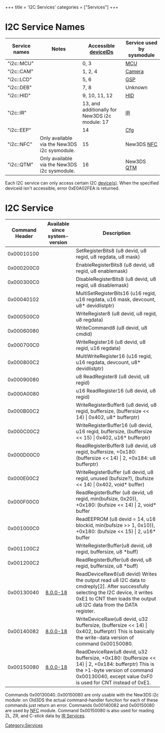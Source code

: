 +++
title = 'I2C Services'
categories = ["Services"]
+++

# I2C Service Names

| Service names | Notes                                        | Accessible [deviceIDs](I2C_Registers "wikilink") | Service used by sysmodule             |
|---------------|----------------------------------------------|--------------------------------------------------|---------------------------------------|
| "i2c::MCU"    |                                              | 0, 3                                             | [MCU](MCU_Services "wikilink")        |
| "i2c::CAM"    |                                              | 1, 2, 4                                          | [Camera](Camera_Services "wikilink")  |
| "i2c::LCD"    |                                              | 5, 6                                             | [GSP](GSP_Services "wikilink")        |
| "i2c::DEB"    |                                              | 7, 8                                             | Unknown                               |
| "i2c::HID"    |                                              | 9, 10, 11, 12                                    | [HID](HID_Services "wikilink")        |
| "i2c::IR"     |                                              | 13, and additionally for New3DS i2c module: 17   | [IR](IR_Services "wikilink")          |
| "i2c::EEP"    |                                              | 14                                               | [Cfg](Config_Services "wikilink")     |
| "i2c::NFC"    | Only available via the New3DS i2c sysmodule. | 15                                               | New3DS [NFC](NFC_Services "wikilink") |
| "i2c::QTM"    | Only available via the New3DS i2c sysmodule. | 16                                               | New3DS [QTM](QTM_Services "wikilink") |

Each I2C service can only access certain I2C
[device(s)](I2C_Registers "wikilink"). When the specified deviceid isn't
accessible, error 0xE0A02FEA is returned.

# I2C Service

| Command Header | Available since system-version  | Description                                                                                                                                                                                                |
|----------------|---------------------------------|------------------------------------------------------------------------------------------------------------------------------------------------------------------------------------------------------------|
| 0x00010100     |                                 | SetRegisterBits8 (u8 devid, u8 regid, u8 regdata, u8 mask)                                                                                                                                                 |
| 0x000200C0     |                                 | EnableRegisterBits8 (u8 devid, u8 regid, u8 enablemask)                                                                                                                                                    |
| 0x000300C0     |                                 | DisableRegisterBits8 (u8 devid, u8 regid, u8 disablemask)                                                                                                                                                  |
| 0x00040102     |                                 | MultiSetRegisterBits16 (u16 regid, u16 regdata, u16 mask, devcount, u8\* devidlistptr)                                                                                                                     |
| 0x000500C0     |                                 | WriteRegister8 (u8 devid, u8 regid, u8 regdata)                                                                                                                                                            |
| 0x00060080     |                                 | WriteCommand8 (u8 devid, u8 cmdid)                                                                                                                                                                         |
| 0x000700C0     |                                 | WriteRegister16 (u8 devid, u8 regid, u16 regdata)                                                                                                                                                          |
| 0x000800C2     |                                 | MultiWriteRegister16 (u16 regid, u16 regdata, devcount, u8\* devidlistptr)                                                                                                                                 |
| 0x00090080     |                                 | u8 ReadRegister8 (u8 devid, u8 regid)                                                                                                                                                                      |
| 0x000A0080     |                                 | u16 ReadRegister16 (u8 devid, u8 regid)                                                                                                                                                                    |
| 0x000B00C2     |                                 | WriteRegisterBuffer8 (u8 devid, u8 regid, buffersize, (buffersize \<\< 14) \| 0x402, u8\* bufferptr)                                                                                                       |
| 0x000C00C2     |                                 | WriteRegisterBuffer16 (u8 devid, u16 regid, buffersize, (buffersize \<\< 15) \| 0x402, u16\* bufferptr)                                                                                                    |
| 0x000D00C0     |                                 | ReadRegisterBuffer8 (u8 devid, u8 regid, buffersize, +0x180: (buffersize \<\< 14) \| 2, +0x184: u8 bufferptr)                                                                                              |
| 0x000E00C2     |                                 | WriteRegisterBuffer (u8 devid, u8 regid, unused (bufsize?), (bufsize \<\< 14) \| 0x402, void\* buffer)                                                                                                     |
| 0x000F00C0     |                                 | ReadRegisterBuffer (u8 devid, u8 regid, min(bufsize, 0x20)), +0x180: (bufsize \<\< 14) \| 2, void\* buffer                                                                                                 |
| 0x001000C0     |                                 | ReadEEPROM (u8 devid = 14, u16 blockid, min(bufsize \>\> 1, 0x10)), +0x180: (bufsize \<\< 15) \| 2, u16\* buffer                                                                                           |
| 0x001100C2     |                                 | WriteRegisterBuffer(u8 devid, u8 regid, buffersize, u8 \*buff)                                                                                                                                             |
| 0x001200C2     |                                 | ReadRegisterBuffer(u8 devid, u8 regid, buffersize, u8 \*buff)                                                                                                                                              |
| 0x00130040     | [8.0.0-18](8.0.0-18 "wikilink") | ReadDeviceRaw8(u8 devid) Writes the output read u8 I2C data to cmdreply\[2\]. After successfully selecting the I2C device, it writes 0xE1 to CNT then loads the output u8 I2C data from the DATA register. |
| 0x00140082     | [8.0.0-18](8.0.0-18 "wikilink") | WriteDeviceRaw(u8 devid, u32 buffersize, (buffersize \<\< 14) \| 0x402, bufferptr) This is basically the write-data version of command 0x00150080.                                                         |
| 0x00150080     | [8.0.0-18](8.0.0-18 "wikilink") | ReadDeviceRaw(u8 devid, u32 buffersize, +0x180: (buffersize \<\< 14) \| 2, +0x184: bufferptr) This is the \>1-byte version of command 0x00130040, except value 0xF0 is used for CNT instead of 0xE1.       |

Commands 0x00130040..0x00150080 are only usable with the New3DS i2c
module: on Old3DS the actual command-handler function for each of these
commands just return an error. Commands 0x00140082 and 0x00150080 are
used by [NFC](NFC_Services "wikilink") module. Command 0x00150080 is
also used for reading ZL, ZR, and C-stick data by [IR
Services](IR_Services "wikilink").

[Category:Services](Category:Services "wikilink")

